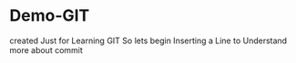 # Demo-GIT
created Just for Learning GIT
So lets begin
Inserting a Line to Understand more about commit
 
